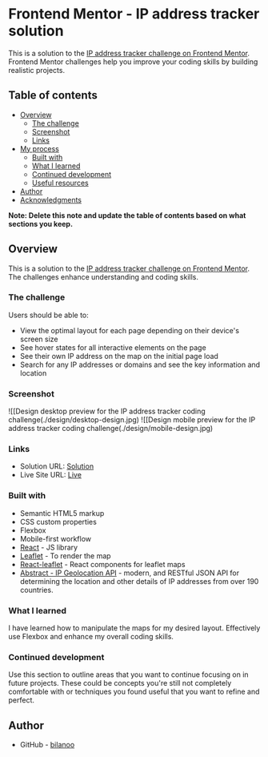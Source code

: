 # Frontend Mentor - IP address tracker solution

This is a solution to the [IP address tracker challenge on Frontend Mentor](https://www.frontendmentor.io/challenges/ip-address-tracker-I8-0yYAH0). Frontend Mentor challenges help you improve your coding skills by building realistic projects.

## Table of contents

- [Overview](#overview)
  - [The challenge](#the-challenge)
  - [Screenshot](#screenshot)
  - [Links](#links)
- [My process](#my-process)
  - [Built with](#built-with)
  - [What I learned](#what-i-learned)
  - [Continued development](#continued-development)
  - [Useful resources](#useful-resources)
- [Author](#author)
- [Acknowledgments](#acknowledgments)

**Note: Delete this note and update the table of contents based on what sections you keep.**

## Overview

This is a solution to the [IP address tracker challenge on Frontend Mentor](https://www.frontendmentor.io/challenges/ip-address-tracker-I8-0yYAH0). The challenges enhance understanding and coding skills.

### The challenge

Users should be able to:

- View the optimal layout for each page depending on their device's screen size
- See hover states for all interactive elements on the page
- See their own IP address on the map on the initial page load
- Search for any IP addresses or domains and see the key information and location

### Screenshot

![[Design desktop preview for the IP address tracker coding challenge(./design/desktop-design.jpg)
![[Design mobile preview for the IP address tracker coding challenge(./design/mobile-design.jpg)

### Links

- Solution URL: [Solution](https://github.com/bilanoo/ip-address-tracket/tree/main/src)
- Live Site URL: [Live](https://graceful-biscochitos-846c8c.netlify.app/)

### Built with

- Semantic HTML5 markup
- CSS custom properties
- Flexbox
- Mobile-first workflow
- [React](https://reactjs.org/) - JS library
- [Leaflet](https://leafletjs.com/index.html) - To render the map
- [React-leaflet](https://react-leaflet.js.org/) - React components for leaflet maps
- [Abstract - IP Geolocation API](https://docs.abstractapi.com/ip-geolocation) - modern, and RESTful JSON API for determining the location and other details of IP addresses from over 190 countries.

### What I learned

I have learned how to manipulate the maps for my desired layout. Effectively use Flexbox and enhance my overall coding skills.

### Continued development

Use this section to outline areas that you want to continue focusing on in future projects. These could be concepts you're still not completely comfortable with or techniques you found useful that you want to refine and perfect.

## Author

- GitHub - [bilanoo](https://github.com/bilanoo)
